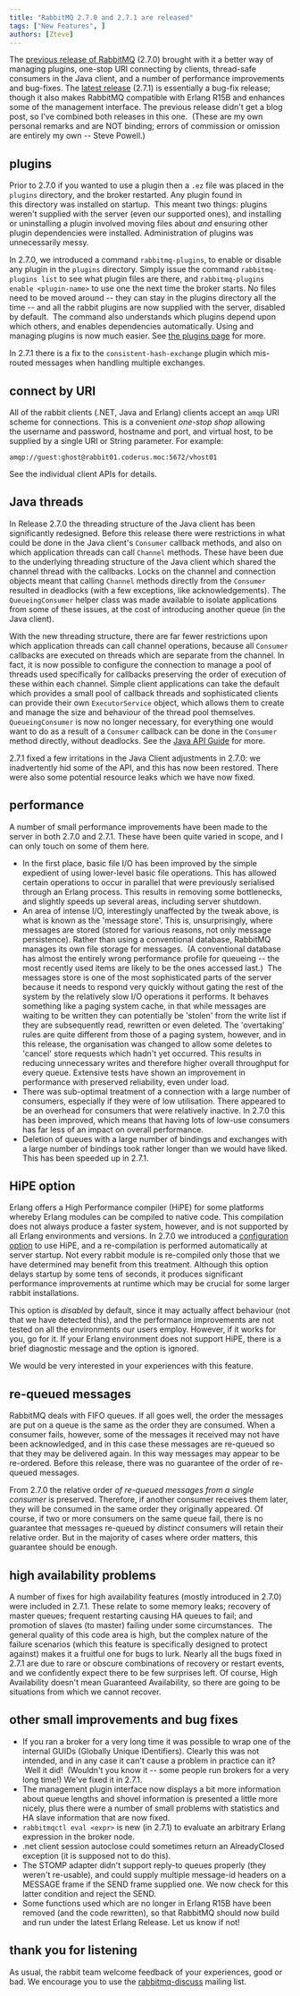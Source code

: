 ```yaml
---
title: "RabbitMQ 2.7.0 and 2.7.1 are released"
tags: ["New Features", ]
authors: [Zteve]
---
```


The [previous release of RabbitMQ](http://lists.rabbitmq.com/pipermail/rabbitmq-discuss/2011-November/016069.html) (2.7.0) brought with it a better way of managing plugins, one-stop URI connecting by clients, thread-safe consumers in the Java client, and a number of performance improvements and bug-fixes. The [latest release](http://lists.rabbitmq.com/pipermail/rabbitmq-discuss/2011-December/016941.html) (2.7.1) is essentially a bug-fix release; though it also makes RabbitMQ compatible with Erlang R15B and enhances some of the management interface. The previous release didn't get a blog post, so I've combined both releases in this one.  (These are my own personal remarks and are NOT binding; errors of commission or omission are entirely my own -- Steve Powell.)

<!-- truncate -->

## plugins

Prior to 2.7.0 if you wanted to use a plugin then a `.ez` file was placed in the `plugins` directory, and the broker restarted. Any plugin found in this directory was installed on startup.  This meant two things: plugins weren't supplied with the server (even our supported ones), and installing or uninstalling a plugin involved moving files about *and* ensuring other plugin dependencies were installed. Administration of plugins was unnecessarily messy.

In 2.7.0, we introduced a command `rabbitmq-plugins`, to enable or disable any plugin in the `plugins` directory. Simply issue the command `rabbitmq-plugins list` to see what plugin files are there, and `rabbitmq-plugins enable <plugin-name>` to use one the next time the broker starts. No files need to be moved around -- they can stay in the plugins directory all the time -- and all the rabbit plugins are now supplied with the server, disabled by default.  The command also understands which plugins depend upon which others, and enables dependencies automatically. Using and managing plugins is now much easier. See [the plugins page](https://www.rabbitmq.com/plugins.html) for more.

In 2.7.1 there is a fix to the `consistent-hash-exchange` plugin which mis-routed messages when handling multiple exchanges.

## connect by URI

All of the rabbit clients (.NET, Java and Erlang) clients accept an `amqp` URI scheme for connections. This is a convenient *one-stop shop* allowing the username and password, hostname and port, and virtual host, to be supplied by a single URI or String parameter. For example:

```plaintext
amqp://guest:ghost@rabbit01.coderus.moc:5672/vhost01
```

See the individual client APIs for details.

## Java threads

In Release 2.7.0 the threading structure of the Java client has been significantly redesigned. Before this release there were restrictions in what could be done in the Java client's `Consumer` callback methods, and also on which application threads can call `Channel` methods. These have been due to the underlying threading structure of the Java client which shared the channel thread with the callbacks. Locks on the channel and connection objects meant that calling `Channel` methods directly from the `Consumer` resulted in deadlocks (with a few exceptions, like acknowledgements). The `QueueingConsumer` helper class was made available to isolate applications from some of these issues, at the cost of introducing another queue (in the Java client).

With the new threading structure, there are far fewer restrictions upon which application threads can call channel operations, because all `Consumer` callbacks are executed on threads which are separate from the channel. In fact, it is now possible to configure the connection to manage a pool of threads used specifically for callbacks  preserving the order of execution of these within each channel. Simple client applications can take the default which provides a small pool of callback threads and sophisticated clients can provide their own `ExecutorService` object, which allows them to create and manage the size and behaviour of the thread pool themselves. `QueueingConsumer` is now no longer necessary, for everything one would want to do as a result of a `Consumer` callback can be done in the `Consumer` method directly, without deadlocks.  See the [Java API Guide](https://www.rabbitmq.com/api-guide.html) for more.

2.7.1 fixed a few irritations in the Java Client adjustments in 2.7.0: we inadvertently hid some of the API, and this has now been restored. There were also some potential resource leaks which we have now fixed.

## performance

A number of small performance improvements have been made to the server in both 2.7.0 and 2.7.1. These have been quite varied in scope, and I can only touch on some of them here.

* In the first place, basic file I/O has been improved by the simple expedient of using lower-level basic file operations. This has allowed certain operations to occur in parallel that were previously serialised through an Erlang process. This results in removing some bottlenecks, and slightly speeds up several areas, including server shutdown.
* An area of intense I/O, interestingly unaffected by the tweak above, is what is known as the 'message store'. This is, unsurprisingly, where messages are stored (stored for various reasons, not only message persistence). Rather than using a conventional database, RabbitMQ manages its own file storage for messages.  (A conventional database has almost the entirely wrong performance profile for queueing -- the most recently used items are likely to be the ones accessed last.)  The messages store is one of the most sophisticated parts of the server because it needs to respond very quickly without gating the rest of the system by the relatively slow I/O operations it performs. It behaves something like a paging system cache, in that while messages are waiting to be written they can potentially be 'stolen' from the write list if they are subsequently read, rewritten or even deleted. The 'overtaking' rules are quite different from those of a paging system, however, and in this release, the organisation was changed to allow some deletes to 'cancel' store requests which hadn't yet occurred. This results in reducing unnecessary writes and therefore higher overall throughput for every queue. Extensive tests have shown an improvement in performance with preserved reliability, even under load.
* There was sub-optimal treatment of a connection with a large number of consumers, especially if they were of low utilisation. There appeared to be an overhead for consumers that were relatively inactive. In 2.7.0 this has been improved, which means that having lots of low-use consumers has far less of an impact on overall performance.
* Deletion of queues with a large number of bindings and exchanges with a large number of bindings took rather longer than we would have liked. This has been speeded up in 2.7.1.

## HiPE option

Erlang offers a High Performance compiler (HiPE) for some platforms whereby Erlang modules can be compiled to native code. This compilation does not always produce a faster system, however, and is not supported by all Erlang environments and versions. In 2.7.0 we introduced a [configuration option](https://www.rabbitmq.com/configure.html) to use HiPE, and a re-compilation is performed automatically at server startup. Not every rabbit module is re-compiled only those that we have determined may benefit from this treatment. Although this option delays startup by some tens of seconds, it produces significant performance improvements at runtime which may be crucial for some larger rabbit installations.

This option is *disabled* by default, since it may actually affect behaviour (not that we have detected this), and the performance improvements are not tested on all the environments our users employ. However, if it works for you, go for it. If your Erlang environment does not support HiPE, there is a brief diagnostic message and the option is ignored.

We would be very interested in your experiences with this feature.

## re-queued messages

RabbitMQ deals with FIFO queues. If all goes well, the order the messages are put on a queue is the same as the order they are consumed. When a consumer fails, however, some of the messages it received may not have been acknowledged, and in this case these messages are re-queued so that they may be delivered again. In this way messages may appear to be re-ordered. Before this release, there was no guarantee of the order of re-queued messages.

From 2.7.0 the relative order *of re-queued messages from a single consumer* is preserved. Therefore, if another consumer receives them later, they will be consumed in the same order they originally appeared. Of course, if two or more consumers on the same queue fail, there is no guarantee that messages re-queued by *distinct* consumers will retain their relative order. But in the majority of cases where order matters, this guarantee should be enough.

## high availability problems

A number of fixes for high availability features (mostly introduced in 2.7.0) were included in 2.7.1. These relate to some memory leaks; recovery of master queues; frequent restarting causing HA queues to fail; and promotion of slaves (to master) failing under some circumstances.  The general quality of this code area is high, but the complex nature of the failure scenarios (which this feature is specifically designed to protect against) makes it a fruitful one for bugs to lurk. Nearly all the bugs fixed in 2.7.1 are due to rare or obscure combinations of recovery or restart events, and we confidently expect there to be few surprises left. Of course, High Availability doesn't mean Guaranteed Availability, so there are going to be situations from which we cannot recover.

## other small improvements and bug fixes

* If you ran a broker for a very long time it was possible to wrap one of the internal GUIDs (Globally Unique IDentifiers). Clearly this was not intended, and in any case it can't cause a problem in practice can it?  Well it did!  (Wouldn't you know it -- some people run brokers for a very long time!) We've fixed it in 2.7.1.
* The management plugin interface now displays a bit more information about queue lengths and shovel information is presented a little more nicely, plus there were a number of small problems with statistics and HA slave information that are now fixed.
* `rabbitmqctl eval <expr>` is new (in 2.7.1) to evaluate an arbitrary Erlang expression in the broker node.
* .net client session autoclose could sometimes return an AlreadyClosed exception (it is supposed not to do this).
* The STOMP adapter didn't support reply-to queues properly (they weren't re-usable), and could supply multiple message-id headers on a MESSAGE frame if the SEND frame supplied one. We now check for this latter condition and reject the SEND.
* Some functions used which are no longer in Erlang R15B have been removed (and the code rewritten), so that RabbitMQ should now build and run under the latest Erlang Release. Let us know if not!

## thank you for listening

As usual, the rabbit team welcome feedback of your experiences, good or bad. We encourage you to use the [rabbitmq-discuss](https://lists.rabbitmq.com/cgi-bin/mailman/listinfo/rabbitmq-discuss) mailing list.
